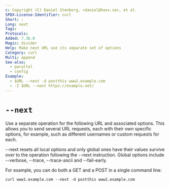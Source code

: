 ```yaml
---
c: Copyright (C) Daniel Stenberg, <daniel@haxx.se>, et al.
SPDX-License-Identifier: curl
Short: :
Long: next
Tags:
Protocols:
Added: 7.36.0
Magic: divider
Help: Make next URL use its separate set of options
Category: curl
Multi: append
See-also:
  - parallel
  - config
Example:
  - $URL --next -d postthis www2.example.com
  - -I $URL --next https://example.net/
---
```


# `--next`

Use a separate operation for the following URL and associated options. This
allows you to send several URL requests, each with their own specific options,
for example, such as different usernames or custom requests for each.

--next resets all local options and only global ones have their values survive
over to the operation following the --next instruction. Global options include
--verbose, --trace, --trace-ascii and --fail-early.

For example, you can do both a GET and a POST in a single command line:

    curl www1.example.com --next -d postthis www2.example.com
